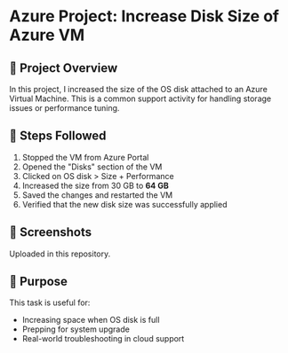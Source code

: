 
# Azure Project: Increase Disk Size of Azure VM

## 📌 Project Overview
In this project, I increased the size of the OS disk attached to an Azure Virtual Machine. This is a common support activity for handling storage issues or performance tuning.

## 🔧 Steps Followed
1. Stopped the VM from Azure Portal
2. Opened the "Disks" section of the VM
3. Clicked on OS disk > Size + Performance
4. Increased the size from 30 GB to **64 GB**
5. Saved the changes and restarted the VM
6. Verified that the new disk size was successfully applied

## 📸 Screenshots
Uploaded in this repository.

## 🎯 Purpose
This task is useful for:
- Increasing space when OS disk is full
- Prepping for system upgrade
- Real-world troubleshooting in cloud support
